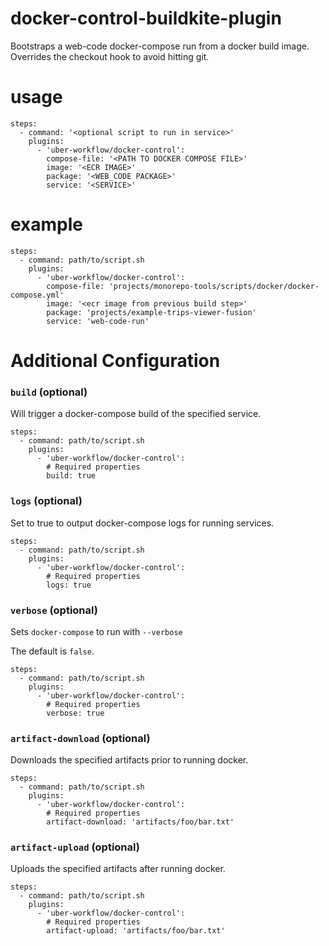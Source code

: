 # docker-control-buildkite-plugin

Bootstraps a web-code docker-compose run from a docker build image. Overrides the checkout hook to avoid hitting git.

# usage

```
steps:
  - command: '<optional script to run in service>'
    plugins:
      - 'uber-workflow/docker-control':
        compose-file: '<PATH TO DOCKER COMPOSE FILE>'
        image: '<ECR IMAGE>'
        package: '<WEB_CODE PACKAGE>'
        service: '<SERVICE>'
```

# example

```
steps:
  - command: path/to/script.sh
    plugins:
      - 'uber-workflow/docker-control':
        compose-file: 'projects/monorepo-tools/scripts/docker/docker-compose.yml'
        image: '<ecr image from previous build step>'
        package: 'projects/example-trips-viewer-fusion'
        service: 'web-code-run'
```

# Additional Configuration

### `build` (optional)

Will trigger a docker-compose build of the specified service.

```
steps:
  - command: path/to/script.sh
    plugins:
      - 'uber-workflow/docker-control':
        # Required properties
        build: true
```

### `logs` (optional)

Set to true to output docker-compose logs for running services.

```
steps:
  - command: path/to/script.sh
    plugins:
      - 'uber-workflow/docker-control':
        # Required properties
        logs: true
```

### `verbose` (optional)

Sets `docker-compose` to run with `--verbose`

The default is `false`.

```
steps:
  - command: path/to/script.sh
    plugins:
      - 'uber-workflow/docker-control':
        # Required properties
        verbose: true
```

### `artifact-download` (optional)

Downloads the specified artifacts prior to running docker.

```
steps:
  - command: path/to/script.sh
    plugins:
      - 'uber-workflow/docker-control':
        # Required properties
        artifact-download: 'artifacts/foo/bar.txt'
```

### `artifact-upload` (optional)

Uploads the specified artifacts after running docker.

```
steps:
  - command: path/to/script.sh
    plugins:
      - 'uber-workflow/docker-control':
        # Required properties
        artifact-upload: 'artifacts/foo/bar.txt'
```

